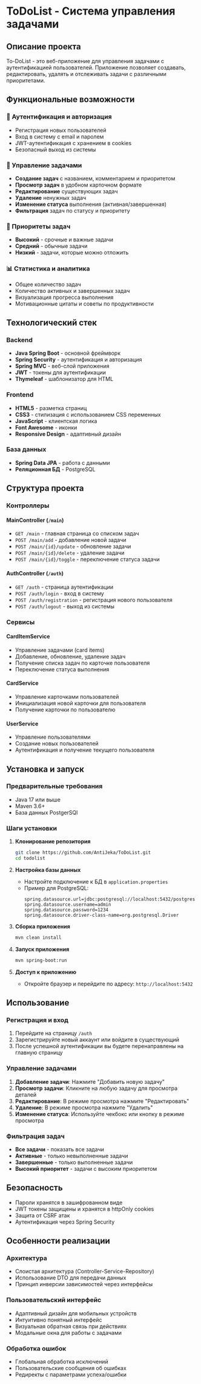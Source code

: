 # ToDoList - Система управления задачами

## Описание проекта

To-DoList - это веб-приложение для управления задачами с аутентификацией пользователей. Приложение позволяет создавать, редактировать, удалять и отслеживать задачи с различными приоритетами.

## Функциональные возможности

### 🔐 Аутентификация и авторизация
- Регистрация новых пользователей
- Вход в систему с email и паролем
- JWT-аутентификация с хранением в cookies
- Безопасный выход из системы

### 📝 Управление задачами
- **Создание задач** с названием, комментарием и приоритетом
- **Просмотр задач** в удобном карточном формате
- **Редактирование** существующих задач
- **Удаление** ненужных задач
- **Изменение статуса** выполнения (активная/завершенная)
- **Фильтрация** задач по статусу и приоритету

### 🎯 Приоритеты задач
- **Высокий** - срочные и важные задачи
- **Средний** - обычные задачи
- **Низкий** - задачи, которые можно отложить

### 📊 Статистика и аналитика
- Общее количество задач
- Количество активных и завершенных задач
- Визуализация прогресса выполнения
- Мотивационные цитаты и советы по продуктивности

## Технологический стек

### Backend
- **Java Spring Boot** - основной фреймворк
- **Spring Security** - аутентификация и авторизация
- **Spring MVC** - веб-слой приложения
- **JWT** - токены для аутентификации
- **Thymeleaf** - шаблонизатор для HTML

### Frontend
- **HTML5** - разметка страниц
- **CSS3** - стилизация с использованием CSS переменных
- **JavaScript** - клиентская логика
- **Font Awesome** - иконки
- **Responsive Design** - адаптивный дизайн

### База данных
- **Spring Data JPA** - работа с данными
- **Реляционная БД** - PostgreSQL

## Структура проекта

### Контроллеры

#### MainController (`/main`)
- `GET /main` - главная страница со списком задач
- `POST /main/add` - добавление новой задачи
- `POST /main/{id}/update` - обновление задачи
- `POST /main/{id}/delete` - удаление задачи
- `POST /main/{id}/toggle` - переключение статуса задачи

#### AuthController (`/auth`)
- `GET /auth` - страница аутентификации
- `POST /auth/login` - вход в систему
- `POST /auth/registration` - регистрация нового пользователя
- `POST /auth/logout` - выход из системы

### Сервисы

#### CardItemService
- Управление задачами (card items)
- Добавление, обновление, удаление задач
- Получение списка задач по карточке пользователя
- Переключение статуса выполнения

#### CardService
- Управление карточками пользователей
- Инициализация новой карточки для пользователя
- Получение карточки по пользователю

#### UserService
- Управление пользователями
- Создание новых пользователей
- Аутентификация и получение текущего пользователя

## Установка и запуск

### Предварительные требования
- Java 17 или выше
- Maven 3.6+
- База данных PostgerSQl

### Шаги установки

1. **Клонирование репозитория**
   ```bash
   git clone https://github.com/AntiJeka/ToDoList.git
   cd todolist
   ```

2. **Настройка базы данных**
   - Настройте подключение к БД в `application.properties`
   - Пример для PostgreSQL:
     ```properties
     spring.datasource.url=jdbc:postgresql://localhost:5432/postgres
     spring.datasource.username=admin
     spring.datasource.password=1234
     spring.datasource.driver-class-name=org.postgresql.Driver
     ```

3. **Сборка приложения**
   ```bash
   mvn clean install
   ```

4. **Запуск приложения**
   ```bash
   mvn spring-boot:run
   ```

5. **Доступ к приложению**
   - Откройте браузер и перейдите по адресу: `http://localhost:5432`

## Использование

### Регистрация и вход
1. Перейдите на страницу `/auth`
2. Зарегистрируйте новый аккаунт или войдите в существующий
3. После успешной аутентификации вы будете перенаправлены на главную страницу

### Управление задачами
1. **Добавление задачи**: Нажмите "Добавить новую задачу"
2. **Просмотр задачи**: Кликните на любую задачу для просмотра деталей
3. **Редактирование**: В режиме просмотра нажмите "Редактировать"
4. **Удаление**: В режиме просмотра нажмите "Удалить"
5. **Изменение статуса**: Используйте чекбокс или кнопку в режиме просмотра

### Фильтрация задач
- **Все задачи** - показать все задачи
- **Активные** - только невыполненные задачи
- **Завершенные** - только выполненные задачи
- **Высокий приоритет** - задачи с высоким приоритетом

## Безопасность

- Пароли хранятся в зашифрованном виде
- JWT токены защищены и хранятся в httpOnly cookies
- Защита от CSRF атак
- Аутентификация через Spring Security

## Особенности реализации

### Архитектура
- Слоистая архитектура (Controller-Service-Repository)
- Использование DTO для передачи данных
- Принцип инверсии зависимостей через интерфейсы

### Пользовательский интерфейс
- Адаптивный дизайн для мобильных устройств
- Интуитивно понятный интерфейс
- Визуальная обратная связь при действиях
- Модальные окна для работы с задачами

### Обработка ошибок
- Глобальная обработка исключений
- Пользовательские сообщения об ошибках
- Редиректы с параметрами успеха/ошибки
